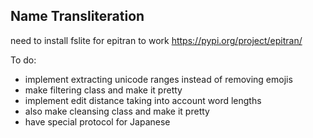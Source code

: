 ## Name Transliteration

need to install fslite for epitran to work
https://pypi.org/project/epitran/

To do:

- implement extracting unicode ranges instead of removing emojis
- make filtering class and make it pretty
- implement edit distance taking into account word lengths
- also make cleansing class and make it pretty
- have special protocol for Japanese
